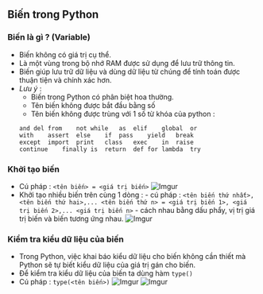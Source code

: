﻿## Biến trong Python

### Biến là gì ? (Variable)
- Biến không có giá trị cụ thể.
- Là một vùng trong bộ nhớ RAM được sử dụng để lưu trữ thông tin.
- Biến giúp lưu trữ dữ liệu và dùng dữ liệu từ chúng để tính toán được thuận tiện và chính xác hơn.
- *Lưu ý* : 	
	- Biến trong Python có phân biệt hoa thường.
	- Tên biến không được bắt đầu bằng số
	- Tên biến không được trùng với 1 số từ khóa của python :
	```
	and	del	from	not	while	as	elif	global	or	
	with	assert	else	if	pass	yield	break	
	except	import	print	class	exec	in	raise	
	continue	finally	is	return	def	for	lambda	try
	```

### Khởi tạo biến
- Cú pháp : `<tên biến> = <giá trị biến>`
	![Imgur](https://i.imgur.com/56WXNOE.png)
- Khởi tạo nhiều biến trên cùng 1 dòng :
		- cú pháp : `<tên biến thứ nhất>, <tên biến thứ hai>,... <tên biến thứ n> = <giá trị biến 1>, <giá trị biến 2>,... <giá trị biến n>`
		- cách nhau bằng dấu phẩy, vị trị giá trị biến và biến tương ứng nhau.
		![Imgur](https://i.imgur.com/1TAEMIS.png)

### Kiểm tra kiểu dữ liệu của biến
- Trong Python, việc khai báo kiểu dữ liệu cho biến không cần thiết mà Python sẽ tự biết kiểu dữ liệu của giá trị gán cho biến.
- Để kiểm tra kiểu dữ liệu của biến ta dùng hàm `type()`
- Cú pháp : `type(<tên biến>)`
	![Imgur](https://i.imgur.com/bac8UKA.png)
![Imgur](https://i.imgur.com/VN9P5Sd.png)
